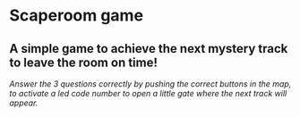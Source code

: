 # Scaperoom game

## A simple game to achieve the next mystery track to leave the room on time! 
*Answer the 3 questions correctly by pushing the correct buttons in the map, to activate a led code number to open a little gate where the next track will appear.*
